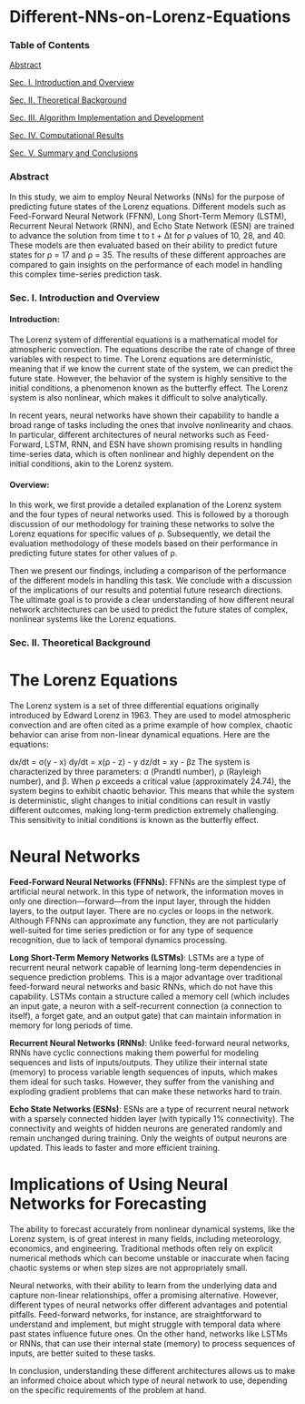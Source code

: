 # Different-NNs-on-Lorenz-Equations

### Table of Contents
[Abstract](#Abstract)
<a name="Abstract"/>

[Sec. I. Introduction and Overview](#sec-i-introduction-and-overview)     
<a name="sec-i-introduction-and-overview"/>

[Sec. II. Theoretical Background](#sec-ii-theoretical-background)     
<a name="sec-ii-theoretical-background"/>

[Sec. III. Algorithm Implementation and Development](#sec-iii-algorithm-implementation-and-development)
<a name="sec-iii-algorithm-implementation-and-development"/>

[Sec. IV. Computational Results](#sec-iv-computational-results)
<a name="sec-iv-computational-results"/>

[Sec. V. Summary and Conclusions](#sec-v-summary-and-conclusions)
<a name="sec-v-summary-and-conclusions"/>


### Abstract
In this study, we aim to employ Neural Networks (NNs) for the purpose of predicting future states of the Lorenz equations. Different models such as Feed-Forward Neural Network (FFNN), Long Short-Term Memory (LSTM), Recurrent Neural Network (RNN), and Echo State Network (ESN) are trained to advance the solution from time t to t + ∆t for ρ values of 10, 28, and 40. These models are then evaluated based on their ability to predict future states for ρ = 17 and ρ = 35. The results of these different approaches are compared to gain insights on the performance of each model in handling this complex time-series prediction task.

### Sec. I. Introduction and Overview
#### Introduction:

The Lorenz system of differential equations is a mathematical model for atmospheric convection. The equations describe the rate of change of three variables with respect to time. The Lorenz equations are deterministic, meaning that if we know the current state of the system, we can predict the future state. However, the behavior of the system is highly sensitive to the initial conditions, a phenomenon known as the butterfly effect. The Lorenz system is also nonlinear, which makes it difficult to solve analytically.

In recent years, neural networks have shown their capability to handle a broad range of tasks including the ones that involve nonlinearity and chaos. In particular, different architectures of neural networks such as Feed-Forward, LSTM, RNN, and ESN have shown promising results in handling time-series data, which is often nonlinear and highly dependent on the initial conditions, akin to the Lorenz system.

#### Overview:

In this work, we first provide a detailed explanation of the Lorenz system and the four types of neural networks used. This is followed by a thorough discussion of our methodology for training these networks to solve the Lorenz equations for specific values of ρ. Subsequently, we detail the evaluation methodology of these models based on their performance in predicting future states for other values of ρ.

Then we present our findings, including a comparison of the performance of the different models in handling this task. We conclude with a discussion of the implications of our results and potential future research directions. The ultimate goal is to provide a clear understanding of how different neural network architectures can be used to predict the future states of complex, nonlinear systems like the Lorenz equations.

###  Sec. II. Theoretical Background
# The Lorenz Equations

The Lorenz system is a set of three differential equations originally introduced by Edward Lorenz in 1963. They are used to model atmospheric convection and are often cited as a prime example of how complex, chaotic behavior can arise from non-linear dynamical equations. Here are the equations:

dx/dt = σ(y - x)
dy/dt = x(ρ - z) - y
dz/dt = xy - βz
The system is characterized by three parameters: σ (Prandtl number), ρ (Rayleigh number), and β. When ρ exceeds a critical value (approximately 24.74), the system begins to exhibit chaotic behavior. This means that while the system is deterministic, slight changes to initial conditions can result in vastly different outcomes, making long-term prediction extremely challenging. This sensitivity to initial conditions is known as the butterfly effect.

# Neural Networks

**Feed-Forward Neural Networks (FFNNs)**: FFNNs are the simplest type of artificial neural network. In this type of network, the information moves in only one direction—forward—from the input layer, through the hidden layers, to the output layer. There are no cycles or loops in the network. Although FFNNs can approximate any function, they are not particularly well-suited for time series prediction or for any type of sequence recognition, due to lack of temporal dynamics processing.

**Long Short-Term Memory Networks (LSTMs)**: LSTMs are a type of recurrent neural network capable of learning long-term dependencies in sequence prediction problems. This is a major advantage over traditional feed-forward neural networks and basic RNNs, which do not have this capability. LSTMs contain a structure called a memory cell (which includes an input gate, a neuron with a self-recurrent connection (a connection to itself), a forget gate, and an output gate) that can maintain information in memory for long periods of time.

**Recurrent Neural Networks (RNNs)**: Unlike feed-forward neural networks, RNNs have cyclic connections making them powerful for modeling sequences and lists of inputs/outputs. They utilize their internal state (memory) to process variable length sequences of inputs, which makes them ideal for such tasks. However, they suffer from the vanishing and exploding gradient problems that can make these networks hard to train.

**Echo State Networks (ESNs)**: ESNs are a type of recurrent neural network with a sparsely connected hidden layer (with typically 1% connectivity). The connectivity and weights of hidden neurons are generated randomly and remain unchanged during training. Only the weights of output neurons are updated. This leads to faster and more efficient training.

# Implications of Using Neural Networks for Forecasting

The ability to forecast accurately from nonlinear dynamical systems, like the Lorenz system, is of great interest in many fields, including meteorology, economics, and engineering. Traditional methods often rely on explicit numerical methods which can become unstable or inaccurate when facing chaotic systems or when step sizes are not appropriately small.

Neural networks, with their ability to learn from the underlying data and capture non-linear relationships, offer a promising alternative. However, different types of neural networks offer different advantages and potential pitfalls. Feed-forward networks, for instance, are straightforward to understand and implement, but might struggle with temporal data where past states influence future ones. On the other hand, networks like LSTMs or RNNs, that can use their internal state (memory) to process sequences of inputs, are better suited to these tasks.

In conclusion, understanding these different architectures allows us to make an informed choice about which type of neural network to use, depending on the specific requirements of the problem at hand.
